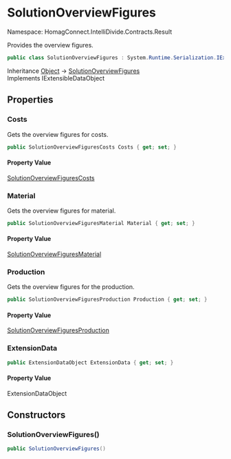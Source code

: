 # SolutionOverviewFigures

Namespace: HomagConnect.IntelliDivide.Contracts.Result

Provides the overview figures.

```csharp
public class SolutionOverviewFigures : System.Runtime.Serialization.IExtensibleDataObject
```

Inheritance [Object](https://docs.microsoft.com/en-us/dotnet/api/system.object) → [SolutionOverviewFigures](./homagconnect.intellidivide.contracts.result.solutionoverviewfigures.md)<br>
Implements IExtensibleDataObject

## Properties

### **Costs**

Gets the overview figures for costs.

```csharp
public SolutionOverviewFiguresCosts Costs { get; set; }
```

#### Property Value

[SolutionOverviewFiguresCosts](./homagconnect.intellidivide.contracts.result.solutionoverviewfigurescosts.md)<br>

### **Material**

Gets the overview figures for material.

```csharp
public SolutionOverviewFiguresMaterial Material { get; set; }
```

#### Property Value

[SolutionOverviewFiguresMaterial](./homagconnect.intellidivide.contracts.result.solutionoverviewfiguresmaterial.md)<br>

### **Production**

Gets the overview figures for the production.

```csharp
public SolutionOverviewFiguresProduction Production { get; set; }
```

#### Property Value

[SolutionOverviewFiguresProduction](./homagconnect.intellidivide.contracts.result.solutionoverviewfiguresproduction.md)<br>

### **ExtensionData**



```csharp
public ExtensionDataObject ExtensionData { get; set; }
```

#### Property Value

ExtensionDataObject<br>

## Constructors

### **SolutionOverviewFigures()**

```csharp
public SolutionOverviewFigures()
```
